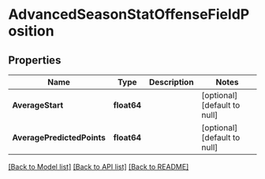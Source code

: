 # AdvancedSeasonStatOffenseFieldPosition

## Properties
Name | Type | Description | Notes
------------ | ------------- | ------------- | -------------
**AverageStart** | **float64** |  | [optional] [default to null]
**AveragePredictedPoints** | **float64** |  | [optional] [default to null]

[[Back to Model list]](../README.md#documentation-for-models) [[Back to API list]](../README.md#documentation-for-api-endpoints) [[Back to README]](../README.md)

